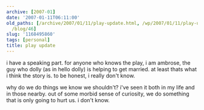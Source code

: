 ```yaml
---
archive: [2007-01]
date: '2007-01-11T06:11:00'
old_paths: [/archive/2007/01/11/play-update.html, /wp/2007/01/11/play-update/, /2007/01/11/play-update/,
  /blog/46]
slug: '1168495860'
tags: [personal]
title: play update
---
```


i have a speaking part. for anyone who knows the play, i am ambrose, the
guy who dolly (as in hello dolly) is helping to get married. at least
thats what i think the story is. to be honest, i really don't know.

why do we do things we know we shouldn't? i've seen it both in my life and
in those nearby. out of some morbid sense of curiosity, we do something
that is only going to hurt us. i don't know.


